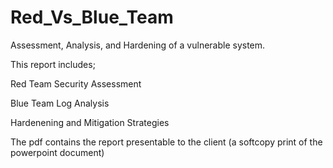 # Red_Vs_Blue_Team


Assessment, Analysis, and Hardening of a vulnerable system.

This report includes;

Red Team Security Assessment

Blue Team Log Analysis

Hardenening and Mitigation Strategies

The pdf contains the report presentable to the client (a softcopy print of the powerpoint document)

[](https://github.com/rogreen01/Red_Vs_Blue_Team/blob/5811a15967159b3fb194154ca54e5e390ca50bb1/Red%20Team%20Vs.%20Blue%20Team_Project%202.pdf)
